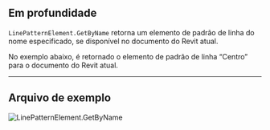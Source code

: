 ## Em profundidade
`LinePatternElement.GetByName` retorna um elemento de padrão de linha do nome especificado, se disponível no documento do Revit atual.

No exemplo abaixo, é retornado o elemento de padrão de linha “Centro” para o documento do Revit atual.
___
## Arquivo de exemplo

![LinePatternElement.GetByName](./Revit.Elements.LinePatternElement.GetByName_img.jpg)
